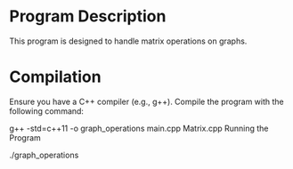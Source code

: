 # Program Description
This program is designed to handle matrix operations on graphs.

# Compilation
Ensure you have a C++ compiler (e.g., g++). Compile the program with the following command:


g++ -std=c++11 -o graph_operations main.cpp Matrix.cpp
Running the Program


./graph_operations
